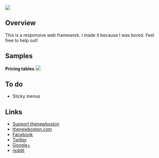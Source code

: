 ![](http://i.imgur.com/ERZwDLy.png)

## Overview

This is a responsive web framework. I made it because I was bored. Feel free to help out!

## Samples

**Pricing tables**
![](http://i.imgur.com/iUK1nEs.png)

## To do

- Sticky menus

## Links

- [Support thenewboston](https://www.patreon.com/thenewboston)
- [thenewboston.com](https://thenewboston.com/)
- [Facebook](https://www.facebook.com/TheNewBoston-464114846956315/)
- [Twitter](https://twitter.com/bucky_roberts)
- [Google+](https://plus.google.com/+BuckyRoberts)
- [reddit](https://www.reddit.com/r/thenewboston/)
